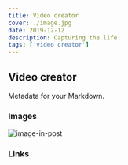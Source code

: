 ```yaml
---
title: Video creator
cover: ./image.jpg
date: 2019-12-12
description: Capturing the life.
tags: ['video creator']
---
```


## Video creator

Metadata for your Markdown.

### Images

![image-in-post](./image-in-post.jpg)

### Links
